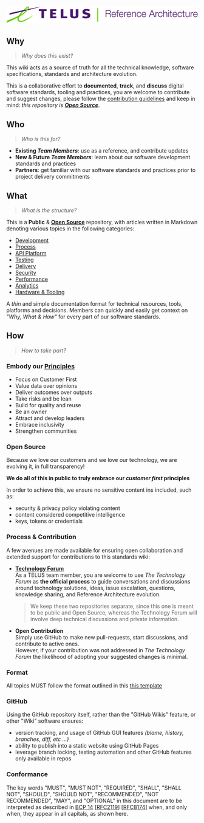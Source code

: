 # ![Reference Architecture](assets/logo.svg "Reference Architecture")

## Why

> _Why does this exist?_

This wiki acts as a source of truth for all the technical knowledge, software specifications, standards and architecture evolution.

This is a collaborative effort to **documented**, **track**, and **discuss** digital software standards, tooling and practices, you are welcome to contribute and suggest changes, please follow the [contribution guidelines](.github/CONTRIBUTING.md) and keep in mind: _this repository is [**Open Source**](#open-source)_.

## Who

> _Who is this for?_

- **Existing _Team Members_**: use as a reference, and contribute updates
- **New & Future _Team Members_**: learn about our software development standards and practices
- **Partners**: get familiar with our software standards and practices prior to project delivery commitments

## What

> _What is the structure?_

This is a **Public** & [**Open Source**](#open-source) repository, with articles written in Markdown denoting various topics in the following categories:

- [Development](development/README.md)
- [Process](process/README.md)
- [API Platform](api/README.md)
- [Testing](testing/README.md)
- [Delivery](delivery/README.md)
- [Security](security/README.md)
- [Performance](performance/README.md)
- [Analytics](analytics/README.md)
- [Hardware & Tooling](equipment/README.md)

A _thin_ and simple documentation format for technical resources, tools, platforms and decisions. Members can quickly and easily get context on _"Why, What & How"_ for every part of our software standards.

## How

> _How to take part?_

### Embody our [Principles][digital-principles]

- Focus on Customer First
- Value data over opinions
- Deliver outcomes over outputs
- Take risks and be lean
- Build for quality and reuse
- Be an owner
- Attract and develop leaders
- Embrace inclusivity
- Strengthen communities

### Open Source

Because we love our customers and we love our technology, we are evolving it, in full transparency!

**We do all of this in public to truly embrace our _customer first_ principles**

In order to achieve this, we ensure no sensitive content ins included, such as:

- security & privacy policy violating content
- content considered competitive intelligence
- keys, tokens or credentials

### Process & Contribution

A few avenues are made available for ensuring open collaboration and extended support for contributions to this standards wiki:

- [**Technology Forum**][technology-forum]  
  As a TELUS team member, you are welcome to use _The Technology Forum_ as **the official process** to guide conversations and discussions around technology solutions, ideas, issue escalation, questions, knowledge sharing, and Reference Architecture evolution.

  > We keep these two repositories separate, since this one is meant to be public and Open Source, whereas the Technology Forum will involve deep technical discussions and private information.

- **Open Contribution**  
  Simply use GitHub to make new pull-requests, start discussions, and contribute to active ones.  
  However, if your contribution was not addressed in _The Technology Forum_ the likelihood of adopting your suggested changes is minimal.

### Format

All topics MUST follow the format outlined in this [this template](.template.md)

### GitHub

Using the GitHub repository itself, rather than the "GitHub Wikis" feature, or other "Wiki" software ensures:

- version tracking, and usage of GitHub GUI features _(blame, history, branches, diff, etc ...)_
- ability to publish into a static website using GitHub Pages
- leverage branch locking, testing automation and other GitHub features only available in repos

### Conformance

The key words "MUST", "MUST NOT", "REQUIRED", "SHALL", "SHALL NOT", "SHOULD", "SHOULD NOT", "RECOMMENDED", "NOT RECOMMENDED", "MAY", and "OPTIONAL" in this document are to be interpreted as described in [BCP 14][bcp14] [[RFC2119][rfc2119]] [[RFC8174][rfc8174]] when, and only when, they appear in all capitals, as shown here.

[digital-principles]: https://www.telus.com/en/digital/about-us/our-principles
[technology-forum]: https://github.com/telus/technology-forum
[bcp14]: https://tools.ietf.org/html/bcp14
[rfc2119]: https://tools.ietf.org/html/rfc2119
[rfc8174]: https://tools.ietf.org/html/rfc8174
